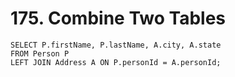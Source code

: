 # 175. Combine Two Tables

```
SELECT P.firstName, P.lastName, A.city, A.state
FROM Person P
LEFT JOIN Address A ON P.personId = A.personId;
```
